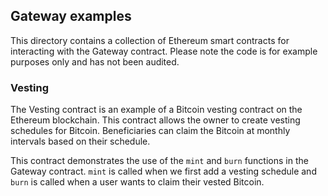## Gateway examples

This directory contains a collection of Ethereum smart contracts for interacting with the Gateway contract. Please note the code is for example purposes only and has not been audited.

### Vesting

The Vesting contract is an example of a Bitcoin vesting contract on the Ethereum blockchain. This contract allows the owner to create vesting schedules for Bitcoin. Beneficiaries can claim the Bitcoin at monthly intervals based on their schedule.

This contract demonstrates the use of the `mint` and `burn` functions in the Gateway contract. `mint` is called when we first add a vesting schedule and `burn` is called when a user wants to claim their vested Bitcoin.